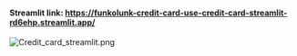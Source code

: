 

#### Streamlit link: https://funkolunk-credit-card-use-credit-card-streamlit-rd6ehp.streamlit.app/

![Credit_card_streamlit.png](Credit_card_streamlit)





